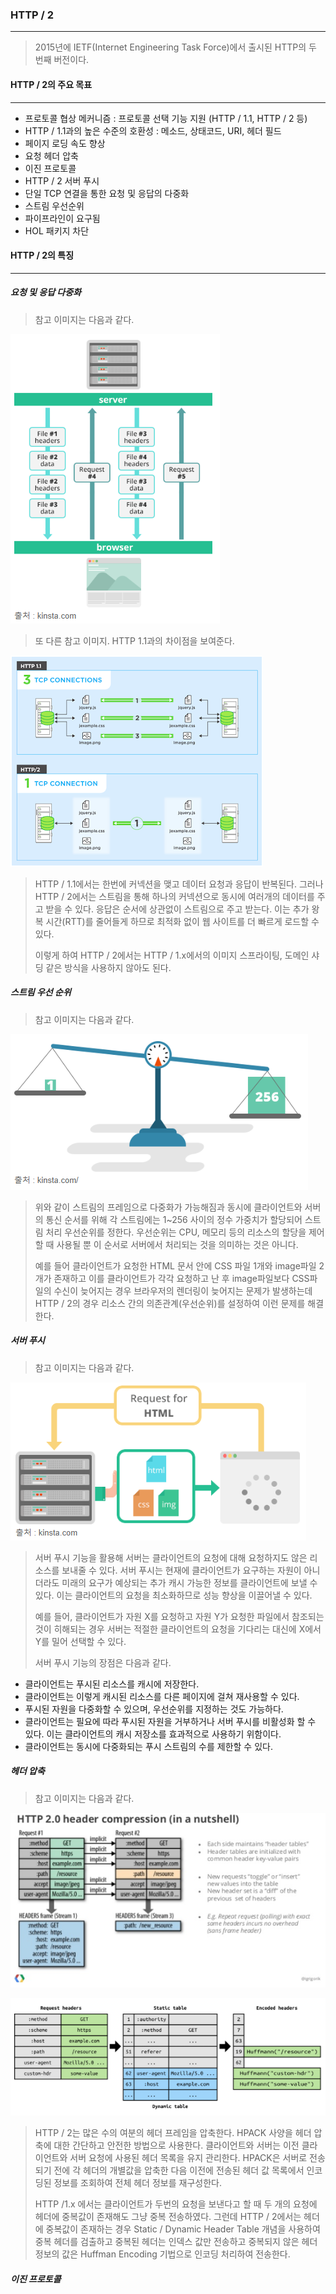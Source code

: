 ### HTTP / 2

------

> 2015년에 IETF(Internet Engineering Task Force)에서 출시된 HTTP의 두 번째 버전이다.



#### HTTP / 2의 주요 목표

------

* 프로토콜 협상 메커니즘 : 프로토콜 선택 기능 지원 (HTTP / 1.1, HTTP / 2 등)
* HTTP / 1.1과의 높은 수준의 호환성 : 메소드, 상태코드, URI, 헤더 필드
* 페이지 로딩 속도 향상
* 요청 헤더 압축
* 이진 프로토콜
* HTTP / 2 서버 푸시
* 단일 TCP 연결을 통한 요청 및 응답의 다중화
* 스트림 우선순위
* 파이프라인이 요구됨
* HOL 패키지 차단





#### HTTP / 2의 특징

------

##### 요청 및 응답 다중화

> 참고 이미지는 다음과 같다.

![example_1](./image/network_6_1.png)

> 또 다른 참고 이미지. HTTP 1.1과의 차이점을 보여준다.

![example_2](./image/network_6_2.png)

> HTTP / 1.1에서는 한번에 커넥션을 맺고 데이터 요청과 응답이 반복된다. 그러나 HTTP / 2에서는 스트림을 통해 하나의 커넥션으로 동시에 여러개의 데이터를 주고 받을 수 있다. 응답은 순서에 상관없이 스트림으로 주고 받는다.  이는 추가 왕복 시간(RTT)를 줄어들게 하므로 최적화 없이 웹 사이트를 더 빠르게 로드할 수 있다.
>
> 이렇게 하여 HTTP / 2에서는 HTTP / 1.x에서의 이미지 스프라이팅, 도메인 샤딩 같은 방식을 사용하지 않아도 된다.



##### 스트림 우선 순위

> 참고 이미지는 다음과 같다.

![example_3](./image/network_6_3.png)

> 위와 같이 스트림의 프레임으로 다중화가 가능해짐과 동시에 클라이언트와 서버의 통신 순서를 위해 각 스트림에는 1~256 사이의 정수 가중치가 할당되어 스트림 처리 우선순위를 정한다. 우선순위는 CPU, 메모리 등의 리소스의 할당을 제어할 때 사용될 뿐 이 순서로 서버에서 처리되는 것을 의미하는 것은 아니다.
>
> 예를 들어 클라이언트가 요청한 HTML 문서 안에 CSS 파일 1개와 image파일 2개가 존재하고 이를 클라이언트가 각각 요청하고 난 후 image파일보다 CSS파일의 수신이 늦어지는 경우 브라우저의 렌더링이 늦어지는 문제가 발생하는데 HTTP / 2의 경우 리소스 간의 의존관계(우선순위)를 설정하여 이런 문제를 해결한다.



##### 서버 푸시

> 참고 이미지는 다음과 같다.

![example_4](./image/network_6_4.png)

> 서버 푸시 기능을 활용해 서버는 클라이언트의 요청에 대해 요청하지도 않은 리소스를 보내줄 수 있다. 서버 푸시는 현재에 클라이언트가 요구하는 자원이 아니더라도 미래의 요구가 예상되는 추가 캐시 가능한 정보를 클라이언트에 보낼 수 있다. 이는 클라이언트의 요청을 최소화하므로 성능 향상을 이끌어낼 수 있다.
>
> 예를 들어, 클라이언트가 자원 X를 요청하고 자원 Y가 요청한 파일에서 참조되는 것이 히해되는 경우 서버는 적절한 클라이언트의 요청을 기다리는 대신에 X에서 Y를 밀어 선택할 수 있다. 
>
> 서버 푸시 기능의 장점은 다음과 같다.

* 클라이언트는 푸시된 리소스를 캐시에 저장한다.
* 클라이언트는 이렇게 캐시된 리소스를 다른 페이지에 걸쳐 재사용할 수 있다.
* 푸시된 자원을 다중화할 수 있으며, 우선순위를 지정하는 것도 가능하다.
* 클라이언트는 필요에 따라 푸시된 자원을 거부하거나 서버 푸시를 비활성화 할 수 있다. 이는 클라이언트의 캐시 저장소를 효과적으로 사용하기 위함이다.
* 클라이언트는 동시에 다중화되는 푸시 스트림의 수를 제한할 수 있다. 



##### 헤더 압축

> 참고 이미지는 다음과 같다.

![example_5](./image/network_6_5.png)

![example_6](./image/network_6_6.png)

> HTTP / 2는 많은 수의 여분의 헤더 프레임을 압축한다. HPACK 사양을 헤더 압축에 대한 간단하고 안전한 방법으로 사용한다. 클라이언트와 서버는 이전 클라이언트와 서버 요청에 사용된 헤더 목록을 유지 관리한다. HPACK은 서버로 전송되기 전에 각 헤더의 개별값을 압축한 다음 이전에 전송된 헤더 값 목록에서 인코딩된 정보를 조회하여 전체 헤더 정보를 재구성한다.
>
> HTTP /1.x 에서는 클라이언트가 두번의 요청을 보낸다고 할 때 두 개의 요청에 헤더에 중복값이 존재해도 그냥 중복 전송하였다. 그런데 HTTP / 2에서는 헤더에 중복값이 존재하는 경우 Static / Dynamic Header Table 개념을 사용하여 중복 헤더를 검출하고 중복된 헤더는 인덱스 값만 전송하고 중복되지 않은 헤더 정보의 값은 Huffman Encoding 기법으로 인코딩 처리하여 전송한다.



##### 이진 프로토콜

> 